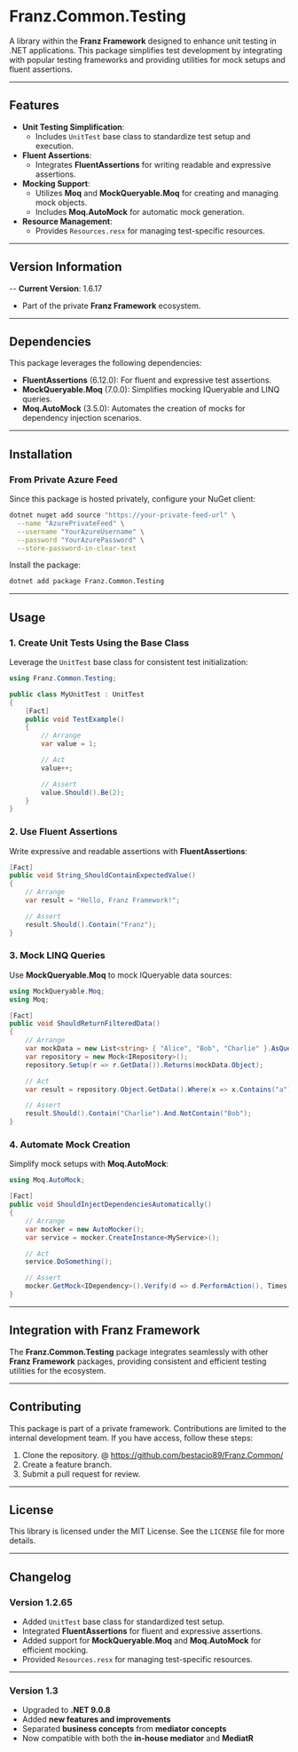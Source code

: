 # **Franz.Common.Testing**

A library within the **Franz Framework** designed to enhance unit testing in .NET applications. This package simplifies test development by integrating with popular testing frameworks and providing utilities for mock setups and fluent assertions.

---

## **Features**

- **Unit Testing Simplification**:
  - Includes `UnitTest` base class to standardize test setup and execution.
- **Fluent Assertions**:
  - Integrates **FluentAssertions** for writing readable and expressive assertions.
- **Mocking Support**:
  - Utilizes **Moq** and **MockQueryable.Moq** for creating and managing mock objects.
  - Includes **Moq.AutoMock** for automatic mock generation.
- **Resource Management**:
  - Provides `Resources.resx` for managing test-specific resources.

---

## **Version Information**

-- **Current Version**: 1.6.17
- Part of the private **Franz Framework** ecosystem.

---

## **Dependencies**

This package leverages the following dependencies:
- **FluentAssertions** (6.12.0): For fluent and expressive test assertions.
- **MockQueryable.Moq** (7.0.0): Simplifies mocking IQueryable and LINQ queries.
- **Moq.AutoMock** (3.5.0): Automates the creation of mocks for dependency injection scenarios.

---

## **Installation**

### **From Private Azure Feed**
Since this package is hosted privately, configure your NuGet client:

```bash
dotnet nuget add source "https://your-private-feed-url" \
  --name "AzurePrivateFeed" \
  --username "YourAzureUsername" \
  --password "YourAzurePassword" \
  --store-password-in-clear-text
```

Install the package:

```bash
dotnet add package Franz.Common.Testing  
```

---

## **Usage**

### **1. Create Unit Tests Using the Base Class**

Leverage the `UnitTest` base class for consistent test initialization:

```csharp
using Franz.Common.Testing;

public class MyUnitTest : UnitTest
{
    [Fact]
    public void TestExample()
    {
        // Arrange
        var value = 1;

        // Act
        value++;

        // Assert
        value.Should().Be(2);
    }
}
```

### **2. Use Fluent Assertions**

Write expressive and readable assertions with **FluentAssertions**:

```csharp
[Fact]
public void String_ShouldContainExpectedValue()
{
    // Arrange
    var result = "Hello, Franz Framework!";

    // Assert
    result.Should().Contain("Franz");
}
```

### **3. Mock LINQ Queries**

Use **MockQueryable.Moq** to mock IQueryable data sources:

```csharp
using MockQueryable.Moq;
using Moq;

[Fact]
public void ShouldReturnFilteredData()
{
    // Arrange
    var mockData = new List<string> { "Alice", "Bob", "Charlie" }.AsQueryable().BuildMock();
    var repository = new Mock<IRepository>();
    repository.Setup(r => r.GetData()).Returns(mockData.Object);

    // Act
    var result = repository.Object.GetData().Where(x => x.Contains("a"));

    // Assert
    result.Should().Contain("Charlie").And.NotContain("Bob");
}
```

### **4. Automate Mock Creation**

Simplify mock setups with **Moq.AutoMock**:

```csharp
using Moq.AutoMock;

[Fact]
public void ShouldInjectDependenciesAutomatically()
{
    // Arrange
    var mocker = new AutoMocker();
    var service = mocker.CreateInstance<MyService>();

    // Act
    service.DoSomething();

    // Assert
    mocker.GetMock<IDependency>().Verify(d => d.PerformAction(), Times.Once);
}
```

---

## **Integration with Franz Framework**

The **Franz.Common.Testing** package integrates seamlessly with other **Franz Framework** packages, providing consistent and efficient testing utilities for the ecosystem.

---

## **Contributing**

This package is part of a private framework. Contributions are limited to the internal development team. If you have access, follow these steps:
1. Clone the repository. @ https://github.com/bestacio89/Franz.Common/
2. Create a feature branch.
3. Submit a pull request for review.

---

## **License**

This library is licensed under the MIT License. See the `LICENSE` file for more details.

---

## **Changelog**

### Version 1.2.65
- Added `UnitTest` base class for standardized test setup.
- Integrated **FluentAssertions** for fluent and expressive assertions.
- Added support for **MockQueryable.Moq** and **Moq.AutoMock** for efficient mocking.
- Provided `Resources.resx` for managing test-specific resources.

---


### Version 1.3
- Upgraded to **.NET 9.0.8**
- Added **new features and improvements**
- Separated **business concepts** from **mediator concepts**
- Now compatible with both the **in-house mediator** and **MediatR**
